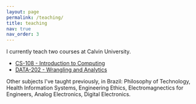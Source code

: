 ```yaml
---
layout: page
permalink: /teaching/
title: teaching
nav: true
nav_order: 3
---
```


I currently teach two courses at Calvin University.

- [CS-108 - Introduction to Computing](https://cs.calvin.edu/courses/cs/108/fsantos/)
- [DATA-202 - Wrangling and Analytics](https://cs.calvin.edu/courses/data/202/fsantos/)

Other subjects I've taught previously, in Brazil: Philosophy of Technology, Health Information Systems, Engineering Ethics, Electromagnectics for Engineers, Analog Electronics, Digital Electronics.
